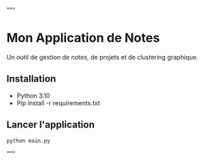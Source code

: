 """
# Mon Application de Notes

Un outil de gestion de notes, de projets et de clustering graphique.

## Installation
- Python 3.10
- Pip install -r requirements.txt

## Lancer l'application
```bash
python main.py
```
"""